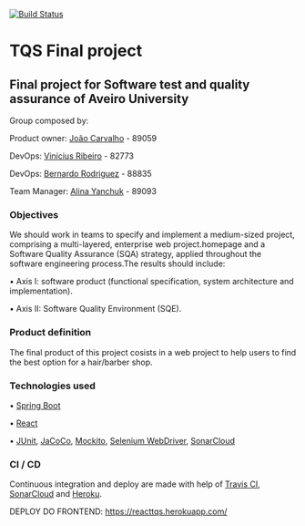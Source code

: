 [![Build Status](https://travis-ci.org/viniciusbenite/tqs-final-project.svg?branch=master)](https://travis-ci.org/viniciusbenite/tqs-final-project)

# TQS Final project
## Final project for Software test and quality assurance of Aveiro University

Group composed by:

Product owner: [João Carvalho](https://github.com/joaocarvalho19) - 89059

DevOps: [Vinícius Ribeiro](https://github.com/viniciusbenite) - 82773

DevOps: [Bernardo Rodriguez](https://github.com/bernasrodrigues) - 88835

Team Manager: [Alina Yanchuk](https://github.com/alina-yanchuk02) - 89093

### Objectives
We should work in teams to specify and implement a medium-sized project, comprising a multi-layered, enterprise web project.homepage and a Software Quality Assurance (SQA) strategy, applied throughout the software engineering process.The results should include:

  • Axis I: software product (functional specification, system architecture and implementation).

  • Axis II: Software Quality Environment (SQE).

### Product definition

The final product of this project cosists in a web project to help users to find the best option for a hair/barber shop.

### Technologies used

  • [Spring Boot](https://spring.io/projects/spring-boot)

  • [React](https://reactjs.org/)
  
  • [JUnit](https://junit.org/junit5/), [JaCoCo](https://www.eclemma.org/jacoco/), [Mockito](https://site.mockito.org/), [Selenium WebDriver](https://www.selenium.dev/projects/), [SonarCloud](https://sonarcloud.io)

### CI / CD
Continuous integration and deploy are made with help of [Travis CI](https://travis-ci.org/github/viniciusbenite/tqs-final-project), [SonarCloud](https://sonarcloud.io/dashboard?branch=features&id=org.ua%3Atqs_final_project) and [Heroku](https://tqs-final-project-barbershop.herokuapp.com/greeting).



DEPLOY DO FRONTEND: https://reacttqs.herokuapp.com/
